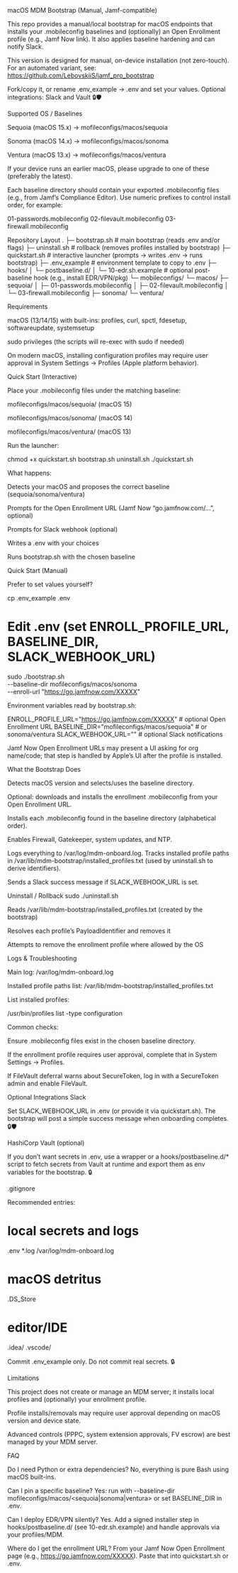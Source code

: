 macOS MDM Bootstrap (Manual, Jamf-compatible)

This repo provides a manual/local bootstrap for macOS endpoints that installs your .mobileconfig baselines and (optionally) an Open Enrollment profile (e.g., Jamf Now link). It also applies baseline hardening and can notify Slack.

This version is designed for manual, on-device installation (not zero-touch).
For an automated variant, see: https://github.com/LebovskiiS/jamf_pro_bootstrap

Fork/copy it, or rename .env_example → .env and set your values. Optional integrations: Slack and Vault 🔒🛡️

Supported OS / Baselines

Sequoia (macOS 15.x) → mofileconfigs/macos/sequoia

Sonoma (macOS 14.x) → mofileconfigs/macos/sonoma

Ventura (macOS 13.x) → mofileconfigs/macos/ventura

If your device runs an earlier macOS, please upgrade to one of these (preferably the latest).

Each baseline directory should contain your exported .mobileconfig files (e.g., from Jamf’s Compliance Editor).
Use numeric prefixes to control install order, for example:

01-passwords.mobileconfig
02-filevault.mobileconfig
03-firewall.mobileconfig

Repository Layout
.
├─ bootstrap.sh                 # main bootstrap (reads .env and/or flags)
├─ uninstall.sh                 # rollback (removes profiles installed by bootstrap)
├─ quickstart.sh                # interactive launcher (prompts -> writes .env -> runs bootstrap)
├─ .env_example                 # environment template to copy to .env
├─ hooks/
│  └─ postbaseline.d/
│     └─ 10-edr.sh.example     # optional post-baseline hook (e.g., install EDR/VPN/pkg)
└─ mobileconfigs/
   └─ macos/
      ├─ sequoia/
      │  ├─ 01-passwords.mobileconfig
      │  ├─ 02-filevault.mobileconfig
      │  └─ 03-firewall.mobileconfig
      ├─ sonoma/
      └─ ventura/

Requirements

macOS (13/14/15) with built-ins: profiles, curl, spctl, fdesetup, softwareupdate, systemsetup

sudo privileges (the scripts will re-exec with sudo if needed)

On modern macOS, installing configuration profiles may require user approval in System Settings → Profiles (Apple platform behavior).

Quick Start (Interactive)

Place your .mobileconfig files under the matching baseline:

mofileconfigs/macos/sequoia/ (macOS 15)

mofileconfigs/macos/sonoma/ (macOS 14)

mofileconfigs/macos/ventura/ (macOS 13)

Run the launcher:

chmod +x quickstart.sh bootstrap.sh uninstall.sh
./quickstart.sh


What happens:

Detects your macOS and proposes the correct baseline (sequoia/sonoma/ventura)

Prompts for the Open Enrollment URL (Jamf Now “go.jamfnow.com/…”, optional)

Prompts for Slack webhook (optional)

Writes a .env with your choices

Runs bootstrap.sh with the chosen baseline

Quick Start (Manual)

Prefer to set values yourself?

cp .env_example .env
# Edit .env (set ENROLL_PROFILE_URL, BASELINE_DIR, SLACK_WEBHOOK_URL)

sudo ./bootstrap.sh \
  --baseline-dir mofileconfigs/macos/sonoma \
  --enroll-url "https://go.jamfnow.com/XXXXX"


Environment variables read by bootstrap.sh:

ENROLL_PROFILE_URL="https://go.jamfnow.com/XXXXX"  # optional Open Enrollment URL
BASELINE_DIR="mofileconfigs/macos/sequoia"         # or sonoma/ventura
SLACK_WEBHOOK_URL=""                                # optional Slack notifications


Jamf Now Open Enrollment URLs may present a UI asking for org name/code; that step is handled by Apple’s UI after the profile is installed.

What the Bootstrap Does

Detects macOS version and selects/uses the baseline directory.

Optional: downloads and installs the enrollment .mobileconfig from your Open Enrollment URL.

Installs each .mobileconfig found in the baseline directory (alphabetical order).

Enables Firewall, Gatekeeper, system updates, and NTP.

Logs everything to /var/log/mdm-onboard.log.
Tracks installed profile paths in /var/lib/mdm-bootstrap/installed_profiles.txt (used by uninstall.sh to derive identifiers).

Sends a Slack success message if SLACK_WEBHOOK_URL is set.

Uninstall / Rollback
sudo ./uninstall.sh


Reads /var/lib/mdm-bootstrap/installed_profiles.txt (created by the bootstrap)

Resolves each profile’s PayloadIdentifier and removes it

Attempts to remove the enrollment profile where allowed by the OS

Logs & Troubleshooting

Main log: /var/log/mdm-onboard.log

Installed profile paths list: /var/lib/mdm-bootstrap/installed_profiles.txt

List installed profiles:

/usr/bin/profiles list -type configuration


Common checks:

Ensure .mobileconfig files exist in the chosen baseline directory.

If the enrollment profile requires user approval, complete that in System Settings → Profiles.

If FileVault deferral warns about SecureToken, log in with a SecureToken admin and enable FileVault.

Optional Integrations
Slack

Set SLACK_WEBHOOK_URL in .env (or provide it via quickstart.sh). The bootstrap will post a simple success message when onboarding completes. 🔒🛡️

HashiCorp Vault (optional)

If you don’t want secrets in .env, use a wrapper or a hooks/postbaseline.d/* script to fetch secrets from Vault at runtime and export them as env variables for the bootstrap. 🔒

.gitignore

Recommended entries:

# local secrets and logs
.env
*.log
/var/log/mdm-onboard.log

# macOS detritus
.DS_Store

# editor/IDE
.idea/
.vscode/


Commit .env_example only. Do not commit real secrets. 🔒

Limitations

This project does not create or manage an MDM server; it installs local profiles and (optionally) your enrollment profile.

Profile installs/removals may require user approval depending on macOS version and device state.

Advanced controls (PPPC, system extension approvals, FV escrow) are best managed by your MDM server.

FAQ

Do I need Python or extra dependencies?
No, everything is pure Bash using macOS built-ins.

Can I pin a specific baseline?
Yes: run with --baseline-dir mofileconfigs/macos/<sequoia|sonoma|ventura> or set BASELINE_DIR in .env.

Can I deploy EDR/VPN silently?
Yes. Add a signed installer step in hooks/postbaseline.d/ (see 10-edr.sh.example) and handle approvals via your profiles/MDM.

Where do I get the enrollment URL?
From your Jamf Now Open Enrollment page (e.g., https://go.jamfnow.com/XXXXX). Paste that into quickstart.sh or .env.